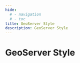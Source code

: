 ```yaml
---
hide:
  # - navigation
  # - toc
title: GeoServer Style
description: GeoServer Style
---
```


# GeoServer Style